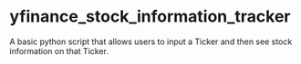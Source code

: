 # yfinance_stock_information_tracker
A basic python script that allows users to input a Ticker and then see stock information on that Ticker.
